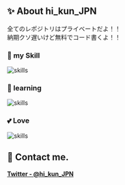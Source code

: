 ## ✨ About hi_kun_JPN 

全てのレポジトリはプライベートだよ！！</br>
納期クソ遅いけど無料でコード書くよ！！

### 🔭 my Skill
<img alt="skills" src="https://skillicons.dev/icons?theme=light&perline=8&i=java,kotlin,cs,py,go,spring,flask" />

### 🌱 learning
<img alt="skills" src="https://skillicons.dev/icons?theme=light&perline=8&i=rust,rocket,rails,androidstudio,docker,mysql,vim" />

### 💕 Love
<img alt="skills" src="https://skillicons.dev/icons?theme=light&perline=8&i=java,kotlin,idea,vscode,visualstudio,spring,linux" />

<!--
## 📈 Status
<p align="left"> 
  <img alt="Top Langs" height="150px" src="https://github-readme-stats.vercel.app/api/top-langs/?username=Hlikun&layout=compact&show_icons=true" />
  <img alt="github stats" height="150px" src="https://github-readme-stats.vercel.app/api?username=Hlikun" />
</p>
-->

## 📨 Contact me.
**[Twitter - @hi_kun_JPN](https://twitter.com/hi_kun_JPN)**
